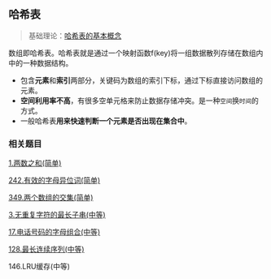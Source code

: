 ## 哈希表

> 基础理论：[哈希表的基本概念](https://github.com/Capactity/blog/blob/master/data-structure/哈希表.md)

数组即哈希表。哈希表就是通过一个映射函数f(key)将一组数据散列存储在数组内中的一种数据结构。

- 包含**元素**和**索引**两部分，关键码为数组的索引下标，通过下标直接访问数组的元素。
- **空间利用率不高**，有很多空单元格来防止数据存储冲突。是一种`空间`换`时间`的方式。
- 一般哈希表**用来快速判断一个元素是否出现在集合中**。



### 相关题目

[1.两数之和(简单)](https://github.com/Capactity/blog/blob/master/algorithm/哈希表/1-两数之和.md)

[242.有效的字母异位词(简单)](https://github.com/Capactity/blog/blob/master/algorithm/哈希表/242-有效的字母异位词.md)

[349.两个数组的交集(简单)](https://github.com/Capactity/blog/blob/master/algorithm/哈希表/349-两个数组的交集.md)

[3.无重复字符的最长子串(中等)](https://github.com/Capactity/blog/blob/master/algorithm/哈希表/3-无重复字符的最长子串.md)

[17.电话号码的字母组合(中等)](https://github.com/Capactity/blog/blob/master/algorithm/哈希表/17-电话号码的字母组合.md)

[128.最长连续序列(中等)](https://github.com/Capactity/blog/blob/master/algorithm/哈希表/128-最长连续序列.md)

146.LRU缓存(中等)

